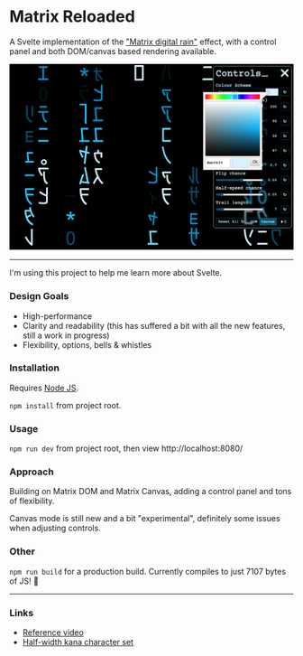 # Matrix Reloaded

A Svelte implementation of the ["Matrix digital rain"](https://en.wikipedia.org/wiki/Matrix_digital_rain) effect, with a control panel and both DOM/canvas based rendering available.

![Screenshot](https://github.com/bcairns/svelte-experiments/raw/main/matrix-reloaded/screenshot.png)

---

I'm using this project to help me learn more about Svelte.


### Design Goals

- High-performance
- Clarity and readability (this has suffered a bit with all the new features, still a work in progress)
- Flexibility, options, bells & whistles

### Installation

Requires [Node JS](https://nodejs.org/).

`npm install` from project root.

### Usage

`npm run dev` from project root, then view http://localhost:8080/

### Approach

Building on Matrix DOM and Matrix Canvas, adding a control panel and tons of flexibility.

Canvas mode is still new and a bit "experimental", definitely some issues when adjusting controls.

### Other

`npm run build` for a production build.  Currently compiles to just 7107 bytes of JS! :smiling_face_with_three_hearts:

---


### Links
- [Reference video](https://www.youtube.com/watch?v=rpWrtXyEAN0)
- [Half-width kana character set](https://en.wikipedia.org/wiki/Half-width_kana)

